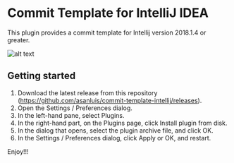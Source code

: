 # Commit Template for IntelliJ IDEA

This plugin provides a commit template for Intellij version 2018.1.4 or greater.

![alt text](https://imgur.com/7rhnuvq.png)

## Getting started

1. Download the latest release from this repository (https://github.com/asanluis/commit-template-intellij/releases).
2. Open the Settings / Preferences dialog.
3. In the left-hand pane, select Plugins.
4. In the right-hand part, on the Plugins page, click Install plugin from disk.
5. In the dialog that opens, select the plugin archive file, and click OK.
6. In the Settings / Preferences dialog, click Apply or OK, and restart.

Enjoy!!!
